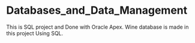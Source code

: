 # Databases_and_Data_Management

This is SQL project and Done with Oracle Apex.
Wine database is made in this project Using SQL.
